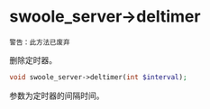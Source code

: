 # swoole_server->deltimer

    警告：此方法已废弃

删除定时器。
```php
void swoole_server->deltimer(int $interval);
```
参数为定时器的间隔时间。